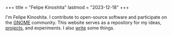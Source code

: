+++
title = "Felipe Kinoshita"
lastmod = "2023-12-18"
+++

I'm Felipe Kinoshita. I contribute to open-source software and participate on the
<a href="https://www.gnome.org" target="_blank" rel="me">GNOME</a> community.
This website serves as a repository for my ideas, <a href="/projects" rel="me">projects</a>, and experiments.
I also <a href="/articles" rel="me">write</a> some things.